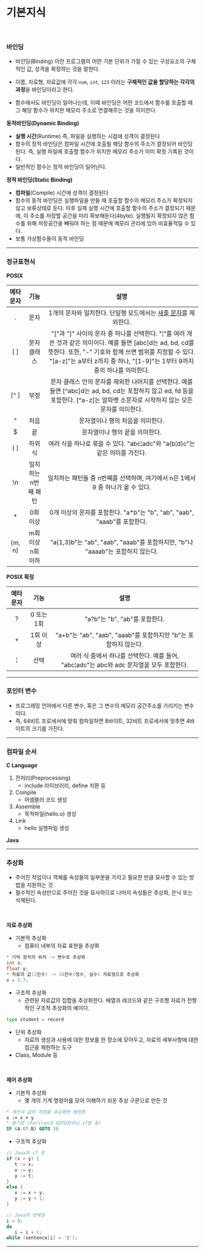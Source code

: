 # 기본지식

<br>

### 바인딩

* 바인딩(Binding) 이란 프로그램의 어떤 기본 단위가 가질 수 있는 구성요소의 구체적인 값, 성격을 확정하는 것을 말한다.

* 이름, 자료형, 자료값에 각각 `num`, `int`, `123` 이라는 **구체적인 값을 할당하는 각각의 과정**을 바인딩이라고 한다.
* 함수에서도 바인딩이 일어나는데, 이때 바인딩은 어떤 코드에서 함수를 호출할 때 그 해당 함수가 위치한 메모리 주소로 연결해주는 것을 의미한다.

**동적바인딩(Dynamic Binding)**

- **실행 시간**(Runtime) 즉, 파일을 실행하는 시점에 성격이 결정된다
- 함수의 정적 바인딩은 컴파일 시간에 호출될 해당 함수의 주소가 결정되어 바인딩 된다. 즉, 실행 파일에 호출할 함수가 위치한 메모리 주소가 이미 확정 기록된 것이다.
- 일반적인 함수는 정적 바인딩이 일어난다.

**정적 바인딩(Static Binding)**

- **컴파일**(Compile) 시간에 성격이 결정된다
- 함수의 동적 바인딩은 실행파일을 만들 때 호출할 함수의 메모리 주소가 확정되지 않고 보류상태로 둔다. 이후 실제 실행 시간에 호출할 함수의 주소가 결정되기 때문에, 이 주소를 저장할 공간을 미리 확보해둔다(4byte). 실행될지 확정되지 않은 함수를 위해 저장공간을 빼둬야 하는 점 때문에 메모리 관리에 있어 비효율적일 수 있다.
- 보통 가상함수들이 동적 바인딩

---

### **정규표현식**

**POSIX**

| 메타문자 |        기능         |                             설명                             |
| :------: | :-----------------: | :----------------------------------------------------------: |
|    .     |        문자         | 1개의 문자와 일치한다. 단일행 모드에서는 [새줄 문자](https://ko.wikipedia.org/wiki/새줄_문자)를 제외한다. |
|   [ ]    |     문자 클래스     | "["과 "]" 사이의 문자 중 하나를 선택한다. "¦"를 여러 개 쓴 것과 같은 의미이다. 예를 들면 [abc]d는 ad, bd, cd를 뜻한다. 또한, "-" 기호와 함께 쓰면 범위를 지정할 수 있다. "[a-z]"는 a부터 z까지 중 하나, "[1-9]"는 1부터 9까지 중의 하나를 의미한다. |
|   [^ ]   |        부정         | 문자 클래스 안의 문자를 제외한 나머지를 선택한다. 예를 들면 [^abc]d는 ad, bd, cd는 포함하지 않고 ed, fd 등을 포함한다. [^a-z]는 알파벳 소문자로 시작하지 않는 모든 문자를 의미한다. |
|    ^     |        처음         |               문자열이나 행의 처음을 의미한다.               |
|    $     |         끝          |                문자열이나 행의 끝을 의미한다.                |
|   ( )    |       하위식        | 여러 식을 하나로 묶을 수 있다. "abc¦adc"와 "a(b¦d)c"는 같은 의미를 가진다. |
|    \n    | 일치하는 n번째 패턴 | 일치하는 패턴들 중 n번째를 선택하며, 여기에서 n은 1에서 9 중 하나가 올 수 있다. |
|    *     |      0회 이상       | 0개 이상의 문자를 포함한다. "a*b"는 "b", "ab", "aab", "aaab"를 포함한다. |
|  {m, n}  |  m회 이상 n회 이하  | "a{1,3}b"는 "ab", "aab", "aaab"를 포함하지만, "b"나 "aaaab"는 포함하지 않는다. |

**POSIX 확장**

| 메타문자 |    기능    |                             설명                             |
| :------: | :--------: | :----------------------------------------------------------: |
|    ?     | 0 또는 1회 |                "a?b"는 "b", "ab"를 포함한다.                 |
|    +     |  1회 이상  | "a+b"는 "ab", "aab", "aaab"를 포함하지만 "b"는 포함하지 않는다. |
|    ¦     |    선택    | 여러 식 중에서 하나를 선택한다. 예를 들어, "abc¦adc"는 abc와 adc 문자열을 모두 포함한다. |

---

### 포인터 변수

* 프로그래밍 언어에서 다른 변수, 혹은 그 변수의 메모리 공간주소를 가리키는 변수이다.
* 즉, 64비트 프로세서에 맞춰 컴파일하면 8바이트, 32비트 프로세서에 맞추면 4바이트의 크기를 가진다.

---

### 컴파일 순서

**C Language**

1. 전처리(Preprocessing)
   * include 라이브러리, define 치환 등
2. Compile
   * 어셈블러 코드 생성
3. Assemble
   * 목적파일(hello.o) 생성
4. Link
   * hello 실행파일 생성

**Java**

---

### 추상화

- 주어진 작업이나 객체를 속성들의 일부분을 가지고 필요한 만큼 묘사할 수 있는 방법을 지원하는 것
- 필수적인 속성만으로 주어진 것을 묘사하므로 나머지 속성들은 추상화, 은닉 또는 삭제된다.

<br>

**자료 추상화**

* 기본적 추상화
  * 컴퓨터 내부의 자료 표현을 추상화

```c
* 기억 장치의 위치 -> 변수로 추상화
int x;
float y;
* 자료의 값(2진수) -> 10진수(정수, 실수) 자료형으로 추상화
x = 5.7;
```

* 구조적 추상화
  * 관련된 자료값의 집합을 추상화한다. 배열과 레코드와 같은 구조형 자료가 전형적인 구조적 추상화의 예이다.

```python
type student = record
```

* 단위 추상화
  * 자료의 생성과 사용에 대한 정보를 한 장소에 모아두고, 자료의 세부사항에 대한 접근을 제한하는 도구
* Class, Module 등

<br>

**제어 추상화**

* 기본적 추상화
  * 몇 개의 기계 명령어를 모아 이해하기 쉬운 추상 구문으로 만든 것

```fortran
* 계산과 값의 저장을 추상화한 배정문
x := x + y
* 분기문 (Fortran의 GOTO문이나 if문 등)
IF (A.GT.B) GOTO 10
```

* 구조적 추상화

```java
// Java의 if 문
if (x > y) {
   t := x;
   x := y;
   y := t;
}
else {
   x := x + y;
   y := y + 1;
}

// Java의 반복문
i = 0;
do
   i = i + 1;
while (sentence[i] = '$');
```

---
